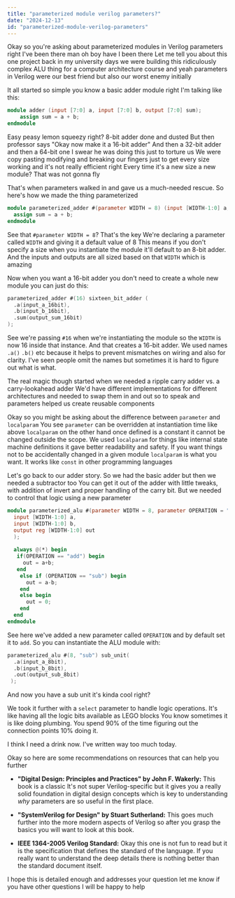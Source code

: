 ```yaml
---
title: "parameterized module verilog parameters?"
date: "2024-12-13"
id: "parameterized-module-verilog-parameters"
---
```


Okay so you're asking about parameterized modules in Verilog parameters right I've been there man oh boy have I been there Let me tell you about this one project back in my university days we were building this ridiculously complex ALU thing for a computer architecture course and yeah parameters in Verilog were our best friend but also our worst enemy initially

It all started so simple you know a basic adder module right I'm talking like this:

```verilog
module adder (input [7:0] a, input [7:0] b, output [7:0] sum);
    assign sum = a + b;
endmodule
```

Easy peasy lemon squeezy right?  8-bit adder done and dusted But then professor says "Okay now make it a 16-bit adder" And then a 32-bit adder and then a 64-bit one I swear he was doing this just to torture us We were copy pasting modifying and breaking our fingers just to get every size working and it's not really efficient right Every time it's a new size a new module? That was not gonna fly

That's when parameters walked in and gave us a much-needed rescue. So here's how we made the thing parameterized

```verilog
module parameterized_adder #(parameter WIDTH = 8) (input [WIDTH-1:0] a, input [WIDTH-1:0] b, output [WIDTH-1:0] sum);
  assign sum = a + b;
endmodule
```

See that `#parameter WIDTH = 8`? That's the key We're declaring a parameter called `WIDTH` and giving it a default value of 8 This means if you don't specify a size when you instantiate the module it'll default to an 8-bit adder. And the inputs and outputs are all sized based on that `WIDTH` which is amazing

Now when you want a 16-bit adder you don't need to create a whole new module you can just do this:

```verilog
parameterized_adder #(16) sixteen_bit_adder (
  .a(input_a_16bit),
  .b(input_b_16bit),
  .sum(output_sum_16bit)
);
```

See we're passing `#16` when we're instantiating the module so the `WIDTH` is now 16 inside that instance. And that creates a 16-bit adder. We used names `.a()` `.b()` etc because it helps to prevent mismatches on wiring and also for clarity. I've seen people omit the names but sometimes it is hard to figure out what is what.

The real magic though started when we needed a ripple carry adder vs. a carry-lookahead adder We'd have different implementations for different architectures and needed to swap them in and out so to speak and parameters helped us create reusable components

Okay so you might be asking about the difference between `parameter` and `localparam` You see `parameter` can be overridden at instantiation time like above `localparam` on the other hand once defined is a constant it cannot be changed outside the scope. We used `localparam` for things like internal state machine definitions it gave better readability and safety. If you want things not to be accidentally changed in a given module `localparam` is what you want. It works like `const` in other programming languages

Let's go back to our adder story. So we had the basic adder but then we needed a subtractor too You can get it out of the adder with little tweaks, with addition of invert and proper handling of the carry bit. But we needed to control that logic using a new parameter

```verilog
module parameterized_alu #(parameter WIDTH = 8, parameter OPERATION = "add") (
  input [WIDTH-1:0] a,
  input [WIDTH-1:0] b,
  output reg [WIDTH-1:0] out
  );
  
  always @(*) begin
   if(OPERATION == "add") begin
     out = a+b;
   end
    else if (OPERATION == "sub") begin
      out = a-b;
    end
    else begin
      out = 0;
    end
  end
endmodule
```

See here we've added a new parameter called `OPERATION` and by default set it to `add`. So you can instantiate the ALU module with:

```verilog
parameterized_alu #(8, "sub") sub_unit(
  .a(input_a_8bit),
  .b(input_b_8bit),
  .out(output_sub_8bit)
 );
```

And now you have a sub unit it's kinda cool right?

We took it further with a `select` parameter to handle logic operations. It's like having all the logic bits available as LEGO blocks You know sometimes it is like doing plumbing. You spend 90% of the time figuring out the connection points 10% doing it.

I think I need a drink now. I've written way too much today.

Okay so here are some recommendations on resources that can help you further

*   **"Digital Design: Principles and Practices" by John F. Wakerly:** This book is a classic It's not super Verilog-specific but it gives you a really solid foundation in digital design concepts which is key to understanding *why* parameters are so useful in the first place.

*   **"SystemVerilog for Design" by Stuart Sutherland:** This goes much further into the more modern aspects of Verilog so after you grasp the basics you will want to look at this book.

*   **IEEE 1364-2005 Verilog Standard:** Okay this one is not fun to read but it is the specification that defines the standard of the language. If you really want to understand the deep details there is nothing better than the standard document itself.

I hope this is detailed enough and addresses your question let me know if you have other questions I will be happy to help

